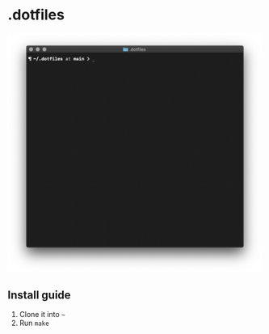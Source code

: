 # .dotfiles

<p align="center">
   <img src="img/dark.png" width="762px">
</p>

## Install guide

1. Clone it into `~`
2. Run `make`
